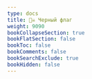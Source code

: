 ```yaml
---
type: docs
title: 🏴‍☠️ Черный флаг
weight: 9090
bookCollapseSection: true
bookFlatSection: false
bookToc: false
bookComments: false
bookSearchExclude: true
bookHidden: false
---
```

